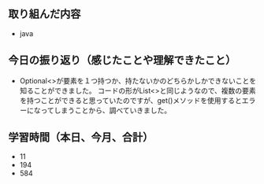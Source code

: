 ## 取り組んだ内容

- java

## 今日の振り返り（感じたことや理解できたこと）

- Optional<>が要素を１つ持つか、持たないかのどちらかしかできないことを知ることができました。
コードの形がList<>と同じようなので、複数の要素を持つことができると思っていたのですが、get()メソッドを使用するとエラーになってしまうことから、調べていきました。

## 学習時間（本日、今月、合計）

- 11
- 194
- 584
